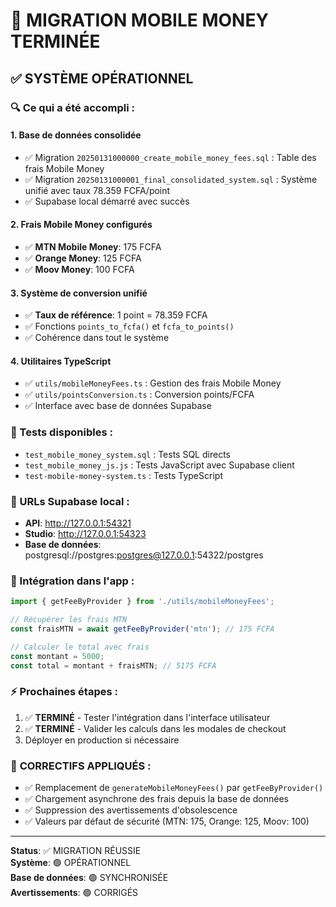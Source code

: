 # 🎉 MIGRATION MOBILE MONEY TERMINÉE

## ✅ SYSTÈME OPÉRATIONNEL

### 🔍 Ce qui a été accompli :

#### 1. **Base de données consolidée**
- ✅ Migration `20250131000000_create_mobile_money_fees.sql` : Table des frais Mobile Money
- ✅ Migration `20250131000001_final_consolidated_system.sql` : Système unifié avec taux 78.359 FCFA/point
- ✅ Supabase local démarré avec succès

#### 2. **Frais Mobile Money configurés**
- ✅ **MTN Mobile Money**: 175 FCFA
- ✅ **Orange Money**: 125 FCFA  
- ✅ **Moov Money**: 100 FCFA

#### 3. **Système de conversion unifié**
- ✅ **Taux de référence**: 1 point = 78.359 FCFA
- ✅ Fonctions `points_to_fcfa()` et `fcfa_to_points()`
- ✅ Cohérence dans tout le système

#### 4. **Utilitaires TypeScript**
- ✅ `utils/mobileMoneyFees.ts` : Gestion des frais Mobile Money
- ✅ `utils/pointsConversion.ts` : Conversion points/FCFA
- ✅ Interface avec base de données Supabase

### 🧪 Tests disponibles :
- `test_mobile_money_system.sql` : Tests SQL directs
- `test_mobile_money_js.js` : Tests JavaScript avec Supabase client
- `test-mobile-money-system.ts` : Tests TypeScript

### 🚀 URLs Supabase local :
- **API**: http://127.0.0.1:54321
- **Studio**: http://127.0.0.1:54323  
- **Base de données**: postgresql://postgres:postgres@127.0.0.1:54322/postgres

### 📱 Intégration dans l'app :
```typescript
import { getFeeByProvider } from './utils/mobileMoneyFees';

// Récupérer les frais MTN
const fraisMTN = await getFeeByProvider('mtn'); // 175 FCFA

// Calculer le total avec frais
const montant = 5000;
const total = montant + fraisMTN; // 5175 FCFA
```

### ⚡ Prochaines étapes :
1. ✅ **TERMINÉ** - Tester l'intégration dans l'interface utilisateur
2. ✅ **TERMINÉ** - Valider les calculs dans les modales de checkout
3. Déployer en production si nécessaire

### 🔧 **CORRECTIFS APPLIQUÉS** :
- ✅ Remplacement de `generateMobileMoneyFees()` par `getFeeByProvider()`
- ✅ Chargement asynchrone des frais depuis la base de données
- ✅ Suppression des avertissements d'obsolescence
- ✅ Valeurs par défaut de sécurité (MTN: 175, Orange: 125, Moov: 100)

---
**Status**: ✅ MIGRATION RÉUSSIE  
**Système**: 🟢 OPÉRATIONNEL  
**Base de données**: 🟢 SYNCHRONISÉE  
**Avertissements**: 🟢 CORRIGÉS
